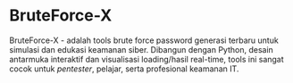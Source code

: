 # BruteForce-X
BruteForce-X - adalah tools brute force password generasi terbaru untuk simulasi dan edukasi keamanan siber.   Dibangun dengan Python, desain antarmuka interaktif dan visualisasi loading/hasil real-time, tools ini sangat cocok untuk _pentester_, pelajar, serta profesional keamanan IT.
